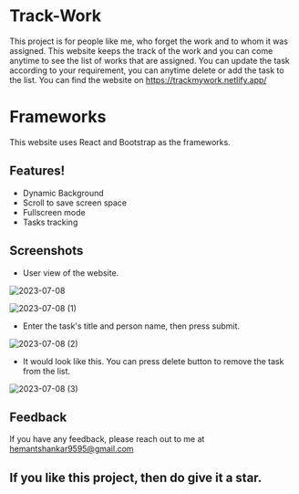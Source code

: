 # Track-Work

This project is for people like me, who forget the work and to whom it was assigned. This website keeps the track of the work and you can come anytime to see the list of works that are assigned. You can update the task according to your requirement, you can anytime delete or add the task to the list. You can find the website on https://trackmywork.netlify.app/

# Frameworks

This website uses React and Bootstrap as the frameworks.

## Features!
- Dynamic Background
- Scroll to save screen space 
- Fullscreen mode
- Tasks tracking

## Screenshots
- User view of the website.

![2023-07-08](https://github.com/HemantShankar/Track-Work/assets/106507201/4f2b05b6-a1a9-4b9c-984f-e659c99ac371)


![2023-07-08 (1)](https://github.com/HemantShankar/Track-Work/assets/106507201/d0be5613-4d61-466a-82dd-61df37dfcfb0)




- Enter the task's title and person name, then press submit.

![2023-07-08 (2)](https://github.com/HemantShankar/Track-Work/assets/106507201/463484d9-1738-4516-9987-7036111ee1af)


- It would look like this. You can press delete button to remove the task from the list.


![2023-07-08 (3)](https://github.com/HemantShankar/Track-Work/assets/106507201/89e59ddd-d2f0-46c6-94f0-6fa429396c5b)


## Feedback

If you have any feedback, please reach out to me at hemantshankar9595@gmail.com
## If you like this project, then do give it a star.
